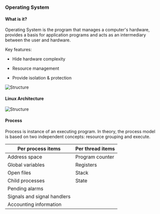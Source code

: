 ### Operating System

#### What is it?
 
  Operating System is the program that manages a computer's hardware, provides a basis for application programs and acts as an intermediary between the user and hardware.
  
  Key features:
  
  + Hide hardware complexity
  
  + Resource management
  
  + Provide isolation & protection
  
  ![Structure](http://i.imgur.com/Az9G3fl.jpg)

#### Linux Architecture

  ![Structure](http://i.imgur.com/Ia5r8Mf.jpg)

#### Process
 Process is instance of an executing program. In theory, the process model is based on two independent concepts: resource grouping and execute.
 
 | Per process items           | Per thread items |
 | --------------------------- | ---------------- |
 | Address space               | Program counter  |
 | Global variables            | Registers        |
 | Open files                  | Stack            |
 | Child processes             | State            |
 | Pending alarms              |                  |
 | Signals and signal handlers |                  |
 | Accounting information      |                  |
